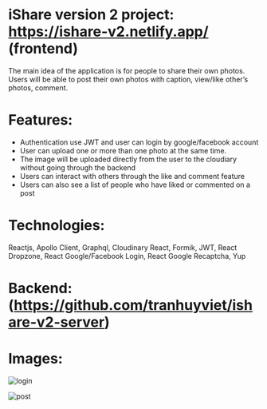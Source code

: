 # iShare version 2 project: https://ishare-v2.netlify.app/ (frontend)
The main idea of the application is for people to share their own photos. Users will be able to post their own photos with caption, view/like other’s photos, comment.

# Features:
- Authentication use JWT and user can login by google/facebook account
- User can upload one or more than one photo at the same time.
- The image will be uploaded directly from the user to the cloudiary without going through the backend
- Users can interact with others through the like and comment feature
- Users can also see a list of people who have liked or commented on a post

# Technologies:
Reactjs, Apollo Client, Graphql, Cloudinary React, Formik, JWT, React Dropzone, React Google/Facebook Login, React Google Recaptcha, Yup

# Backend: (https://github.com/tranhuyviet/ishare-v2-server)

# Images:
![login](https://res.cloudinary.com/dzaxf70c4/image/upload/v1634711773/Screenshot_2021-10-20_at_9.32.07_cxzhl7.png)

![post](https://res.cloudinary.com/dzaxf70c4/image/upload/v1634712170/Screenshot_2021-10-20_at_9.42.27_rvpi3c.png)

